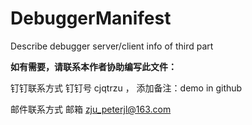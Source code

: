 # DebuggerManifest
Describe debugger server/client info of third part


**如有需要，请联系本作者协助编写此文件：**

钉钉联系方式 钉钉号 cjqtrzu ， 添加备注：demo in github

邮件联系方式 邮箱 zju_peterjl@163.com 
